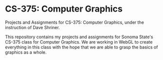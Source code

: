 # CS-375: Computer Graphics
Projects and Assignments for CS-375: Computer Graphics, under the instruction of Dave Shriner.

This repository contains my projects and assignments for Sonoma State's CS-375 class for Computer Graphics. We are working in WebGL to create everything in this class with the hope that we are able to grasp the basics of graphics as a whole. 
